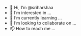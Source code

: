 - 👋 Hi, I’m @sriharshaa
- 👀 I’m interested in ...
- 🌱 I’m currently learning ...
- 💞️ I’m looking to collaborate on ...
- 📫 How to reach me ...

<!---
sriharshaa/sriharshaa is a ✨ special ✨ repository because its `README.md` (this file) appears on your GitHub profile.
You can click the Preview link to take a look at your changes.
--->
